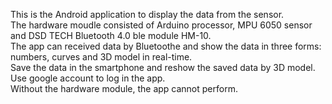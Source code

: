 This is the Android application to display the data from the sensor.  
The hardware moudle consisted of Arduino processor, MPU 6050 sensor and DSD TECH Bluetooth 4.0 ble module HM-10.  
The app can received data by Bluetoothe and show the data in three forms: numbers, curves and 3D model in real-time.  
Save the data in the smartphone and reshow the saved data by 3D model.  
Use google account to log in the app.  
Without the hardware module, the app cannot perform.  
